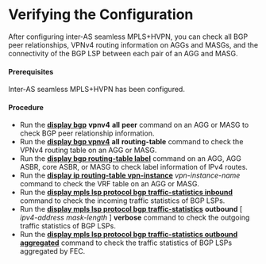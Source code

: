 Verifying the Configuration
===========================

After configuring inter-AS seamless MPLS+HVPN, you can check all BGP peer relationships, VPNv4 routing information on AGGs and MASGs, and the connectivity of the BGP LSP between each pair of an AGG and MASG.

#### Prerequisites

Inter-AS seamless MPLS+HVPN has been configured.


#### Procedure

* Run the [**display bgp**](cmdqueryname=display+bgp+vpnv4+all+peer) **vpnv4** **all** **peer** command on an AGG or MASG to check BGP peer relationship information.
* Run the [**display bgp vpnv4**](cmdqueryname=display+bgp+vpnv4+all+routing-table) **all** **routing-table** command to check the VPNv4 routing table on an AGG or MASG.
* Run the [**display bgp routing-table label**](cmdqueryname=display+bgp+routing-table+label) command on an AGG, AGG ASBR, core ASBR, or MASG to check label information of IPv4 routes.
* Run the [**display ip routing-table vpn-instance**](cmdqueryname=display+ip+routing-table+vpn-instance) *vpn-instance-name* command to check the VRF table on an AGG or MASG.
* Run the [**display mpls lsp protocol bgp traffic-statistics inbound**](cmdqueryname=display+mpls+lsp+protocol+bgp+traffic-statistics+inbound) command to check the incoming traffic statistics of BGP LSPs.
* Run the [**display mpls lsp protocol bgp traffic-statistics**](cmdqueryname=display+mpls+lsp+protocol+bgp+traffic-statistics+outbound) **outbound** [ *ipv4-address* *mask-length* ] **verbose** command to check the outgoing traffic statistics of BGP LSPs.
* Run the [**display mpls lsp protocol bgp traffic-statistics outbound aggregated**](cmdqueryname=display+mpls+lsp+protocol+bgp+traffic-statistics+outbound+aggregated) command to check the traffic statistics of BGP LSPs aggregated by FEC.